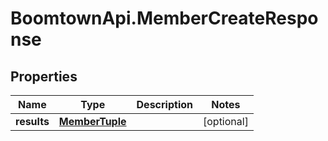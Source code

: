 # BoomtownApi.MemberCreateResponse

## Properties
Name | Type | Description | Notes
------------ | ------------- | ------------- | -------------
**results** | [**MemberTuple**](MemberTuple.md) |  | [optional] 


